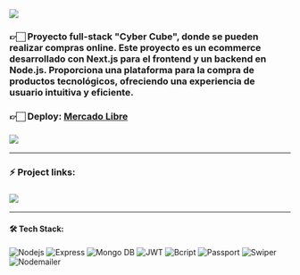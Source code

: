 <img align="center" src="https://res.cloudinary.com/dzm5lgpyv/image/upload/v1706745355/cyber%20cube%20backend%20ecommerce/proyecto-cyberCube_awweds.png">

<h3>👉🏻 Proyecto full-stack "Cyber Cube", donde se pueden realizar compras online. Este proyecto es un ecommerce desarrollado con Next.js para el frontend y un backend en Node.js. Proporciona una plataforma para la compra de productos tecnológicos, ofreciendo una experiencia de usuario intuitiva y eficiente.</h3>

<h3>👉🏻 <b>Deploy: <a href="https://ecommerce-next-js-ebon.vercel.app/">Mercado Libre</a></b></h3>

<h3>
  <a href="https://www.loom.com/share/9b59a0e70e814cfe8116e348888ab1c2?sid=05b36b80-17c5-4639-98b0-3ef22b2204a8"> 
    <img src="https://img.shields.io/badge/Video Preview%20-%231A237E.svg?&style=for-the-badge&logo=Canva&logoColor=white"/>
  </a>
</h3>

<hr/>

### ⚡ Project links:

<h3>
  <a href="https://github.com/francobuceta/Backend-Nodejs"> 
    <img src="https://img.shields.io/badge/-Backend-606060?style=for-the-badge&logo=nodedotjs&logoColor=white"/>
  </a> 
</h3>

<hr/>

#### 🛠️ Tech Stack:

![Nodejs](https://img.shields.io/badge/-Node%20js-339933?style=for-the-badge&logo=nodedotjs&logoColor=white) 
![Express](https://img.shields.io/badge/-Express-000000?style=for-the-badge&logo=express&logoColor=white) 
![Mongo DB](https://img.shields.io/badge/-Mongo%20DB-47A248?style=for-the-badge&logo=mongodb&logoColor=white)
![JWT](https://img.shields.io/badge/JWT-black?style=for-the-badge&logo=json-web-tokens&logoColor=white)
![Bcript](https://img.shields.io/badge/-Bcript-80247B?style=for-the-badge&logoColor=white)
![Passport](https://img.shields.io/badge/-Passport-34E27A?style=for-the-badge&logo=passport&logoColor=white)
![Swiper](https://img.shields.io/badge/-Swiper-6332F6?style=for-the-badge&logo=swiper&logoColor=white)
![Nodemailer](https://img.shields.io/badge/-Nodemailer-30B980?style=for-the-badge&logo=minutemailer&logoColor=white)
